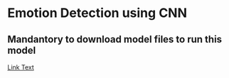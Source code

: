 # Emotion Detection using CNN
## Mandantory to download model files to run this model

[Link Text](https://link-url.com "Optional Title")


